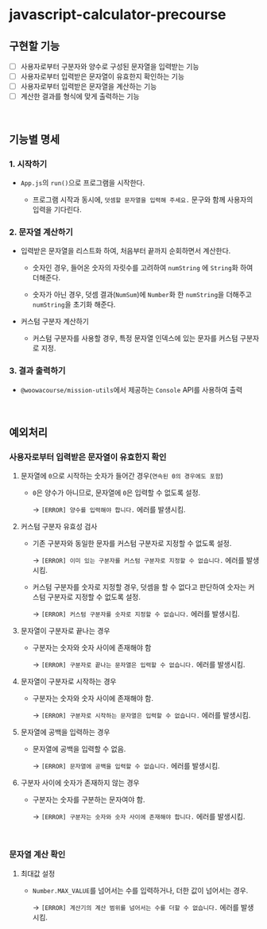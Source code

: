 # javascript-calculator-precourse

## 구현할 기능

- [ ] 사용자로부터 구분자와 양수로 구성된 문자열을 입력받는 기능
- [ ] 사용자로부터 입력받은 문자열이 유효한지 확인하는 기능
- [ ] 사용자로부터 입력받은 문자열을 계산하는 기능
- [ ] 계산한 결과를 형식에 맞게 출력하는 기능

<br>

## 기능별 명세

### 1. 시작하기

- `App.js`의 `run()`으로 프로그램을 시작한다.

  - 프로그램 시작과 동시에, `덧셈할 문자열을 입력해 주세요.` 문구와 함께 사용자의 입력을 기다린다.

### 2. 문자열 계산하기

- 입력받은 문자열을 리스트화 하여, 처음부터 끝까지 순회하면서 계산한다.

  - 숫자인 경우, 들어온 숫자의 자릿수를 고려하여 `numString` 에 `String`화 하여 더해준다.

  - 숫자가 아닌 경우, 덧셈 결과(`NumSum`)에 `Number`화 한 `numString`을 더해주고 `numString`을 초기화 해준다.

- 커스텀 구분자 계산하기

  - 커스텀 구분자를 사용할 경우, 특정 문자열 인덱스에 있는 문자를 커스텀 구분자로 지정.

### 3. 결과 출력하기

- `@woowacourse/mission-utils`에서 제공하는 `Console` API를 사용하여 출력

<br>

## 예외처리

### 사용자로부터 입력받은 문자열이 유효한지 확인

1. 문자열에 `0`으로 시작하는 숫자가 들어간 경우(`연속된 0의 경우에도 포함`)

   - `0`은 양수가 아니므로, 문자열에 `0`은 입력할 수 없도록 설정.

     → `[ERROR] 양수를 입력해야 합니다.` 에러를 발생시킴.

2. 커스텀 구분자 유효성 검사

   - 기존 구분자와 동일한 문자를 커스텀 구분자로 지정할 수 없도록 설정.

     → `[ERROR] 이미 있는 구분자를 커스텀 구분자로 지정할 수 없습니다.` 에러를 발생시킴.

   - 커스텀 구분자를 숫자로 지정할 경우, 덧셈을 할 수 없다고 판단하여 숫자는 커스텀 구분자로 지정할 수 없도록 설정.

     → `[ERROR] 커스텀 구분자를 숫자로 지정할 수 없습니다.` 에러를 발생시킴.

3. 문자열이 구분자로 끝나는 경우

   - 구분자는 숫자와 숫자 사이에 존재해야 함

     → `[ERROR] 구분자로 끝나는 문자열은 입력할 수 없습니다.` 에러를 발생시킴.

4. 문자열이 구분자로 시작하는 경우

   - 구분자는 숫자와 숫자 사이에 존재해야 함.

     → `[ERROR] 구분자로 시작하는 문자열은 입력할 수 없습니다.` 에러를 발생시킴.

5. 문자열에 공백을 입력하는 경우

   - 문자열에 공백을 입력할 수 없음.

     → `[ERROR] 문자열에 공백을 입력할 수 없습니다.` 에러를 발생시킴.

6. 구분자 사이에 숫자가 존재하지 않는 경우

   - 구분자는 숫자를 구분하는 문자여야 함.

     → `[ERROR] 구분자는 숫자와 숫자 사이에 존재해야 합니다.` 에러를 발생시킴.

<br>

### 문자열 계산 확인

1. 최대값 설정

   - `Number.MAX_VALUE`를 넘어서는 수를 입력하거나, 더한 값이 넘어서는 경우.

     → `[ERROR] 계산기의 계산 범위를 넘어서는 수를 더할 수 없습니다.` 에러를 발생시킴.
